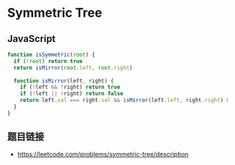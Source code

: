# Symmetric Tree

## JavaScript
```javascript
function isSymmetric(root) {
  if (!root) return true
  return isMirror(root.left, root.right)
    
  function isMirror(left, right) {
    if (!left && !right) return true
    if (!left || !right) return false
    return left.val === right.val && isMirror(left.left, right.right) && isMirror(left.right, right.left)
  }
}
```

## 题目链接
* https://leetcode.com/problems/symmetric-tree/description
